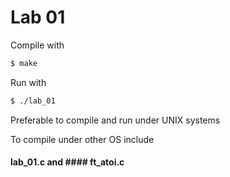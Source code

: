 # Lab 01

Compile with

```sh
$ make
```

Run with

```sh
$ ./lab_01
```

Preferable to compile and run under UNIX systems

To compile under other OS include 
#### lab_01.c and #### ft_atoi.c
